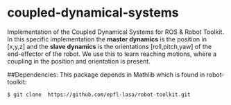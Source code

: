 # coupled-dynamical-systems
Implementation of the Coupled Dynamical Systems for ROS &amp; Robot Toolkit. In this specific implementation the **master dynamics** is the position in [x,y,z] and the **slave dynamics** is the orientations [roll,pitch,yaw] of the end-effector of the robot. We use this to learn reaching motions, where a coupling in the position and orientation is present. 

##Dependencies:
This package depends in Mathlib which is found in robot-toolkit:
```
$ git clone  https://github.com/epfl-lasa/robot-toolkit.git
```
